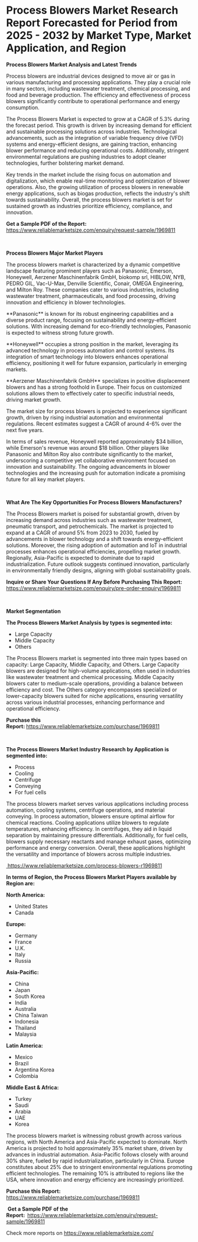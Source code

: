<p><h1>Process Blowers Market Research Report Forecasted for Period from 2025 -  2032 by Market Type, Market Application, and Region</h1></p><p><strong>Process Blowers Market Analysis and Latest Trends</strong></p>
<p><p>Process blowers are industrial devices designed to move air or gas in various manufacturing and processing applications. They play a crucial role in many sectors, including wastewater treatment, chemical processing, and food and beverage production. The efficiency and effectiveness of process blowers significantly contribute to operational performance and energy consumption.</p><p>The Process Blowers Market is expected to grow at a CAGR of 5.3% during the forecast period. This growth is driven by increasing demand for efficient and sustainable processing solutions across industries. Technological advancements, such as the integration of variable frequency drive (VFD) systems and energy-efficient designs, are gaining traction, enhancing blower performance and reducing operational costs. Additionally, stringent environmental regulations are pushing industries to adopt cleaner technologies, further bolstering market demand.</p><p>Key trends in the market include the rising focus on automation and digitalization, which enable real-time monitoring and optimization of blower operations. Also, the growing utilization of process blowers in renewable energy applications, such as biogas production, reflects the industry's shift towards sustainability. Overall, the process blowers market is set for sustained growth as industries prioritize efficiency, compliance, and innovation.</p></p>
<p><strong>Get a Sample PDF of the Report:&nbsp;</strong> <a href="https://www.reliablemarketsize.com/enquiry/request-sample/1969811?utm_campaign=2005&utm_medium=2&utm_source=Github&utm_content=ia&utm_term=17022025&utm_id=process-blowers">https://www.reliablemarketsize.com/enquiry/request-sample/1969811</a></p>
<p>&nbsp;</p>
<p><strong>Process Blowers Major Market Players</strong></p>
<p><p>The process blowers market is characterized by a dynamic competitive landscape featuring prominent players such as Panasonic, Emerson, Honeywell, Aerzener Maschinenfabrik GmbH, biokomp srl, HIBLOW, NYB, PEDRO GIL, Vac-U-Max, Denville Scientific, Conair, OMEGA Engineering, and Milton Roy. These companies cater to various industries, including wastewater treatment, pharmaceuticals, and food processing, driving innovation and efficiency in blower technologies.</p><p>**Panasonic** is known for its robust engineering capabilities and a diverse product range, focusing on sustainability and energy-efficient solutions. With increasing demand for eco-friendly technologies, Panasonic is expected to witness strong future growth.</p><p>**Honeywell** occupies a strong position in the market, leveraging its advanced technology in process automation and control systems. Its integration of smart technology into blowers enhances operational efficiency, positioning it well for future expansion, particularly in emerging markets.</p><p>**Aerzener Maschinenfabrik GmbH** specializes in positive displacement blowers and has a strong foothold in Europe. Their focus on customized solutions allows them to effectively cater to specific industrial needs, driving market growth.</p><p>The market size for process blowers is projected to experience significant growth, driven by rising industrial automation and environmental regulations. Recent estimates suggest a CAGR of around 4-6% over the next five years. </p><p>In terms of sales revenue, Honeywell reported approximately $34 billion, while Emerson's revenue was around $18 billion. Other players like Panasonic and Milton Roy also contribute significantly to the market, underscoring a competitive yet collaborative environment focused on innovation and sustainability. The ongoing advancements in blower technologies and the increasing push for automation indicate a promising future for all key market players.</p></p>
<p>&nbsp;</p>
<p><strong>What Are The Key Opportunities For Process Blowers Manufacturers?</strong></p>
<p><p>The Process Blowers market is poised for substantial growth, driven by increasing demand across industries such as wastewater treatment, pneumatic transport, and petrochemicals. The market is projected to expand at a CAGR of around 5% from 2023 to 2030, fueled by advancements in blower technology and a shift towards energy-efficient solutions. Moreover, the rising adoption of automation and IoT in industrial processes enhances operational efficiencies, propelling market growth. Regionally, Asia-Pacific is expected to dominate due to rapid industrialization. Future outlook suggests continued innovation, particularly in environmentally friendly designs, aligning with global sustainability goals.</p></p>
<p><strong>Inquire or Share Your Questions If Any Before Purchasing This Report:</strong> <a href="https://www.reliablemarketsize.com/enquiry/pre-order-enquiry/1969811?utm_campaign=2005&utm_medium=2&utm_source=Github&utm_content=ia&utm_term=17022025&utm_id=process-blowers">https://www.reliablemarketsize.com/enquiry/pre-order-enquiry/1969811</a></p>
<p>&nbsp;</p>
<p><strong>Market Segmentation</strong></p>
<p><strong>The Process Blowers Market Analysis by types is segmented into:</strong></p>
<p><ul><li>Large Capacity</li><li>Middle Capacity</li><li>Others</li></ul></p>
<p><p>The Process Blowers market is segmented into three main types based on capacity: Large Capacity, Middle Capacity, and Others. Large Capacity blowers are designed for high-volume applications, often used in industries like wastewater treatment and chemical processing. Middle Capacity blowers cater to medium-scale operations, providing a balance between efficiency and cost. The Others category encompasses specialized or lower-capacity blowers suited for niche applications, ensuring versatility across various industrial processes, enhancing performance and operational efficiency.</p></p>
<p><strong>Purchase this Report:&nbsp;</strong><a href="https://www.reliablemarketsize.com/purchase/1969811?utm_campaign=2005&utm_medium=2&utm_source=Github&utm_content=ia&utm_term=17022025&utm_id=process-blowers">https://www.reliablemarketsize.com/purchase/1969811</a></p>
<p>&nbsp;</p>
<p><strong>The Process Blowers Market Industry Research by Application is segmented into:</strong></p>
<p><ul><li>Process</li><li>Cooling</li><li>Centrifuge</li><li>Conveying</li><li>For fuel cells</li></ul></p>
<p><p>The process blowers market serves various applications including process automation, cooling systems, centrifuge operations, and material conveying. In process automation, blowers ensure optimal airflow for chemical reactions. Cooling applications utilize blowers to regulate temperatures, enhancing efficiency. In centrifuges, they aid in liquid separation by maintaining pressure differentials. Additionally, for fuel cells, blowers supply necessary reactants and manage exhaust gases, optimizing performance and energy conversion. Overall, these applications highlight the versatility and importance of blowers across multiple industries.</p></p>
<p><a href="https://www.reliablemarketsize.com/process-blowers-r1969811?utm_campaign=2005&utm_medium=2&utm_source=Github&utm_content=ia&utm_term=17022025&utm_id=process-blowers">&nbsp;https://www.reliablemarketsize.com/process-blowers-r1969811</a></p>
<p><strong>In terms of Region, the Process Blowers Market Players available by Region are:</strong></p>
<p>
    <p> <strong> North America: </strong>
        <ul>
            <li>United States</li>
            <li>Canada</li>
        </ul>
        </p> 
    <p> <strong> Europe: </strong>
        <ul>
            <li>Germany</li>
            <li>France</li>
            <li>U.K.</li>
            <li>Italy</li>
            <li>Russia</li>
        </ul>
        </p> 
    <p> <strong> Asia-Pacific: </strong>
        <ul>
            <li>China</li>
            <li>Japan</li>
            <li>South Korea</li>
            <li>India</li>
            <li>Australia</li>
            <li>China Taiwan</li>
            <li>Indonesia</li>
            <li>Thailand</li>
            <li>Malaysia</li>
        </ul>
        </p> 
    <p> <strong> Latin America: </strong>
        <ul>
            <li>Mexico</li>
            <li>Brazil</li>
            <li>Argentina Korea</li>
            <li>Colombia</li>
        </ul>
        </p> 
    <p> <strong> Middle East & Africa: </strong>
        <ul>
            <li>Turkey</li>
            <li>Saudi</li>
            <li>Arabia</li>
            <li>UAE</li>
            <li>Korea</li>
        </ul>
    </p>
    </p>
<p><p>The process blowers market is witnessing robust growth across various regions, with North America and Asia-Pacific expected to dominate. North America is projected to hold approximately 35% market share, driven by advances in industrial automation. Asia-Pacific follows closely with around 30% share, fueled by rapid industrialization, particularly in China. Europe constitutes about 25% due to stringent environmental regulations promoting efficient technologies. The remaining 10% is attributed to regions like the USA, where innovation and energy efficiency are increasingly prioritized.</p></p>
<p><strong>Purchase this Report: </strong><a href="https://www.reliablemarketsize.com/purchase/1969811?utm_campaign=2005&utm_medium=2&utm_source=Github&utm_content=ia&utm_term=17022025&utm_id=process-blowers">https://www.reliablemarketsize.com/purchase/1969811</a></p>
<p>&nbsp;<strong>Get a Sample PDF of the Report:&nbsp;&nbsp;</strong><a href="https://www.reliablemarketsize.com/enquiry/request-sample/1969811?utm_campaign=2005&utm_medium=2&utm_source=Github&utm_content=ia&utm_term=17022025&utm_id=process-blowers">https://www.reliablemarketsize.com/enquiry/request-sample/1969811</a></p>
<p><strong></strong></p>
<p>Check more reports on <a href="https://www.reliablemarketsize.com/?utm_campaign=2005&utm_medium=2&utm_source=Github&utm_content=ia&utm_term=17022025&utm_id=process-blowers">https://www.reliablemarketsize.com/</a></p>